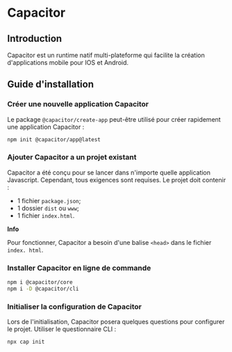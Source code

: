 # Capacitor

## Introduction

Capacitor est un runtime natif multi-plateforme qui facilite la création d'applications mobile pour IOS et Android.

## Guide d'installation

### Créer une nouvelle application Capacitor

Le package `@capacitor/create-app` peut-être utilisé pour créer rapidement une application Capacitor :
```bash
npm init @capacitor/app@latest
```

### Ajouter Capacitor a un projet existant

Capacitor a été conçu pour se lancer dans n'importe quelle application Javascript. Cependant, tous exigences sont requises. Le projet doit contenir :

- 1 fichier `package.json`;
- 1 dossier `dist` ou `www`;
- 1 fichier `index.html`.

**Info**

Pour fonctionner, Capacitor a besoin d'une balise `<head>` dans le fichier `index. html`.

### Installer Capacitor en ligne de commande

```bash
npm i @capacitor/core
npm i -D @capacitor/cli
```

### Initialiser la configuration de Capacitor

Lors de l'initialisation, Capacitor posera quelques questions pour configurer le projet.  Utiliser le questionnaire CLI :

`npx cap init`